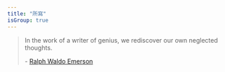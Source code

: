 ```yaml
---
title: "所寫"
isGroup: true
---
```


> In the work of a writer of genius, we rediscover our own neglected thoughts.
>
> \- [Ralph Waldo Emerson](https://www.goodreads.com/quotes/7755503-in-the-work-of-a-writer-of-genius-we-rediscover)
